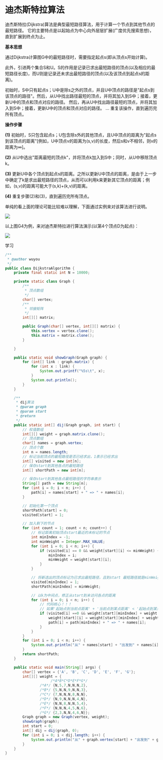 # 迪杰斯特拉算法

迪杰斯特拉(Dijkstra)算法是典型最短路径算法，用于计算一个节点到其他节点的最短路径。 它的主要特点是以起始点为中心向外层层扩展(广度优先搜索思想)，直到扩展到终点为止。

**基本思想**

   通过Dijkstra计算图G中的最短路径时，需要指定起点s(即从顶点s开始计算)。

   此外，引进两个集合S和U。S的作用是记录已求出最短路径的顶点(以及相应的最短路径长度)，而U则是记录还未求出最短路径的顶点(以及该顶点到起点s的距离)。

   初始时，S中只有起点s；U中是除s之外的顶点，并且U中顶点的路径是"起点s到该顶点的路径"。然后，从U中找出路径最短的顶点，并将其加入到S中；接着，更新U中的顶点和顶点对应的路径。 然后，再从U中找出路径最短的顶点，并将其加入到S中；接着，更新U中的顶点和顶点对应的路径。 ... 重复该操作，直到遍历完所有顶点。

**操作步骤**

**(1)** 初始时，S只包含起点s；U包含除s外的其他顶点，且U中顶点的距离为"起点s到该顶点的距离"[例如，U中顶点v的距离为(s,v)的长度，然后s和v不相邻，则v的距离为∞]。

**(2)** 从U中选出"距离最短的顶点k"，并将顶点k加入到S中；同时，从U中移除顶点k。

**(3)** 更新U中各个顶点到起点s的距离。之所以更新U中顶点的距离，是由于上一步中确定了k是求出最短路径的顶点，从而可以利用k来更新其它顶点的距离；例如，(s,v)的距离可能大于(s,k)+(k,v)的距离。

**(4)** 重复步骤(2)和(3)，直到遍历完所有顶点。

单纯的看上面的理论可能比较难以理解，下面通过实例来对该算法进行说明。

![](.././doc/69.png)

以上图G4为例，来对迪杰斯特拉进行算法演示(以第4个顶点D为起点)：

![](.././doc/70.png)

学习

```java
/**
 * @author wuyou
 */
public class DijkstraAlgorithm {
    private final static int N = 10000;

    private static class Graph {
        /**
         * 顶点数组
         */
        char[] vertex;
        /**
         * 邻接矩阵
         */
        int[][] matrix;

        public Graph(char[] vertex, int[][] matrix) {
            this.vertex = vertex.clone();
            this.matrix = matrix.clone();
        }

    }

    public static void showGraph(Graph graph) {
        for (int[] link : graph.matrix) {
            for (int x : link) {
                System.out.printf("%5s\t", x);
            }
            System.out.println();
        }
    }

    /**
     * dij算法
     * @param graph
     * @param start
     * @return
     */
    public static int[] dij(Graph graph, int start) {
        // 权值数组
        int[][] weight = graph.matrix.clone();
        // 顶点数组
        char[] names = graph.vertex;
        // 顶点个数
        int n = names.length;
        // 标记当前顶点的最短路径是否已经求出，1表示已经求出
        int[] visited = new int[n];
        // 保存start到其他各点的最短路径
        int[] shortPath = new int[n];

        // 保存start到其他各点最短路径的字符串表示
        String[] path = new String[n];
        for (int i = 0; i < n; i++) {
            path[i] = names[start] + " => " + names[i];
        }

        // 初始化第一个顶点
        shortPath[start] = 0;
        visited[start] = 1;

        // 加入剩下的节点
        for (int count = 1; count < n; count++) {
            // 标记距离初始顶点start最近的未标记的节点
            int minIndex = -1;
            int minWeight = Integer.MAX_VALUE;
            for (int i = 0; i < n; i++) {
                if (visited[i] == 0 && weight[start][i] <= minWeight) {
                    minIndex = i;
                    minWeight = weight[start][i];
                }
            }

            // 将新选出的顶点标记为已求出最短路径，且到start 最短路径就是minWeight
            visited[minIndex] = 1;
            shortPath[minIndex] = minWeight;

            // 以k为中间点，修正从start到未访问各点的距离
            for (int i = 0; i < n; i++) {
                // 代码核心！！！
                // 如果'起始点到当前点距离' + '当前点到某点距离' < '起始点到某点距离', 则更新
                if (visited[i] ==0 && weight[start][minIndex] + weight[minIndex][i] < weight[start][i]) {
                    weight[start][i] = weight[start][minIndex] + weight[minIndex][i];
                    path[i] = path[minIndex] + " => " + names[i];
                }
            }
        }
        for (int i = 0; i < n; i++) {
            System.out.println("从" + names[start] + "出发到" + names[i] + "的最短路径为：" + path[i]);
        }
        return shortPath;
    }

    public static void main(String[] args) {
        char[] vertex = {'A', 'B', 'C', 'D', 'E', 'F', 'G'};
        int[][] weight = {
                     /*A*B*C*D*E*F*G*/
                /*A*/ {N,5,7,N,N,N,2},
                /*B*/ {5,N,N,9,N,N,3},
                /*C*/ {7,N,N,N,8,N,N},
                /*D*/ {N,9,N,N,N,4,N},
                /*E*/ {N,N,8,N,N,5,4},
                /*F*/ {N,N,N,4,5,N,6},
                /*G*/ {2,3,N,N,4,6,N}};
        Graph graph = new Graph(vertex, weight);
        showGraph(graph);
        int start = 0;
        int[] dij = dij(graph, 0);
        for (int i = 0; i < dij.length; i++) {
            System.out.println("从" + graph.vertex[start] + "出发到" + graph.vertex[i] + "的最短距离为：" + dij[i]);
        }
    }
}
```


